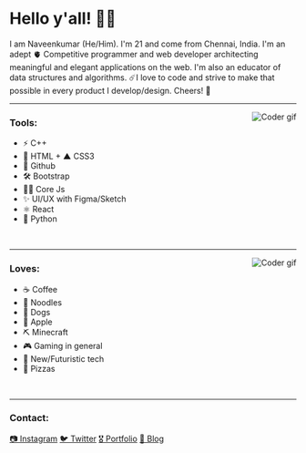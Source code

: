 # Hello y'all! 👋🏽

I am Naveenkumar (He/Him). I'm 21 and come from Chennai, India. I'm an adept 🫀 Competitive programmer and web developer architecting meaningful and elegant applications on the web. I'm also an educator of data structures and algorithms. ☄️I love to code and strive to make that possible in every product I develop/design. Cheers! 🍻

---

<img alt="Coder gif" src="https://media.giphy.com/media/RbDKaczqWovIugyJmW/giphy.gif" align="right"/>

### Tools:

- ⚡️ C++
- 🦄 HTML + ▲ CSS3
- 🦅 Github
- 🛠 Bootstrap
- 💅🏽 Core Js
- ✨ UI/UX with Figma/Sketch
- ⚛️ React
- 🐚 Python 

<br/>

---

<img alt="Coder gif" src="https://media0.giphy.com/media/emCqxWrfN8ZmcVgPI6/giphy.gif?cid=ecf05e47fx1zd93za8z4jhhpxhkxg4heunzah5j5klc0g93y&rid=giphy.gif&ct=g" align="right"/>

### Loves:

- ☕️ Coffee
- 🍜 Noodles
- 🐶 Dogs
- 🍎 Apple
- ⛏ Minecraft
- 🎮 Gaming in general
- 📱 New/Futuristic tech
- 🍕 Pizzas

<br/>

---

### Contact:

<span>[📷 Instagram](https://www.instagram.com/sabeshbharathi/)</span>
<span>[🐦 Twitter](https://twitter.com/sabeshbharathi)</span>
<span>[🎖 Portfolio](https://sabesh.dev/home)</span>
<span>[📝 Blog](https://sabesh.dev/blog)</span>
